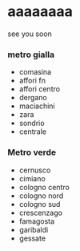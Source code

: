 # aaaaaaaa
see you soon
### metro gialla
- comasina
- affori fn
- affori centro
- dergano
- maciachini
- zara
- sondrio
- centrale
### Metro verde
- cernusco
- cimiano
- cologno centro
- cologno nord
- cologno sud
- crescenzago
- famagosta
- garibaldi
- gessate